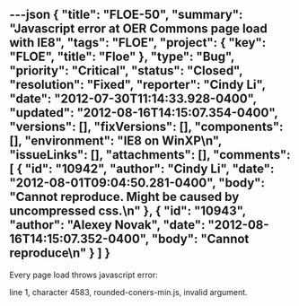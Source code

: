 ---json
{
  "title": "FLOE-50",
  "summary": "Javascript error at OER Commons page load with IE8",
  "tags": "FLOE",
  "project": {
    "key": "FLOE",
    "title": "Floe"
  },
  "type": "Bug",
  "priority": "Critical",
  "status": "Closed",
  "resolution": "Fixed",
  "reporter": "Cindy Li",
  "date": "2012-07-30T11:14:33.928-0400",
  "updated": "2012-08-16T14:15:07.354-0400",
  "versions": [],
  "fixVersions": [],
  "components": [],
  "environment": "IE8 on WinXP\n",
  "issueLinks": [],
  "attachments": [],
  "comments": [
    {
      "id": "10942",
      "author": "Cindy Li",
      "date": "2012-08-01T09:04:50.281-0400",
      "body": "Cannot reproduce. Might be caused by uncompressed css.\n"
    },
    {
      "id": "10943",
      "author": "Alexey Novak",
      "date": "2012-08-16T14:15:07.352-0400",
      "body": "Cannot reproduce\n"
    }
  ]
}
---
Every page load throws javascript error:

line 1, character 4583, rounded-coners-min.js, invalid argument.

        
